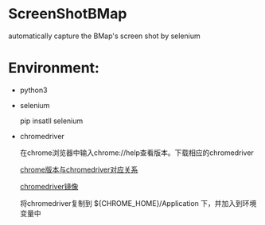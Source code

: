 # ScreenShotBMap
automatically capture the BMap's screen shot by selenium

# Environment:
- python3

- selenium
    
    pip insatll selenium

- chromedriver

    在chrome浏览器中输入chrome://help查看版本。下载相应的chromedriver
    
    [chrome版本与chromedriver对应关系](https://blog.csdn.net/huilan_same/article/details/51896672)
    
    [chromedriver镜像](npm.taobao.org/mirrors/chromedriver/)

    将chromedriver复制到 ${CHROME_HOME}/Application 下，并加入到环境变量中


    